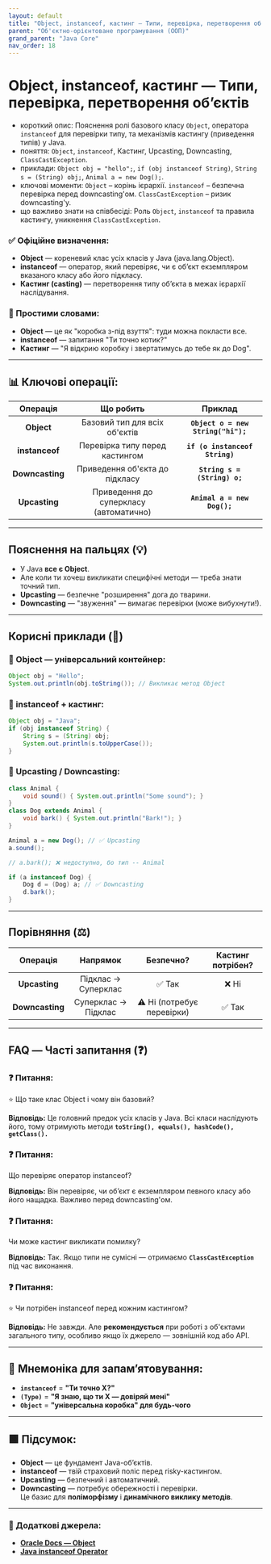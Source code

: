 ```yaml
---
layout: default
title: "Object, instanceof, кастинг — Типи, перевірка, перетворення об’єктів"
parent: "Об'єктно-орієнтоване програмування (ООП)"
grand_parent: "Java Core"
nav_order: 18
---
```


# Object, instanceof, кастинг — Типи, перевірка, перетворення об’єктів

*   короткий опис: Пояснення ролі базового класу `Object`, оператора `instanceof` для перевірки типу, та механізмів кастингу (приведення типів) у Java.
*   поняття: `Object`, `instanceof`, Кастинг, Upcasting, Downcasting, `ClassCastException`.
*   приклади: `Object obj = "hello";`, `if (obj instanceof String)`, `String s = (String) obj;`, `Animal a = new Dog();`.
*   ключові моменти: `Object` – корінь ієрархії. `instanceof` – безпечна перевірка перед downcasting'ом. `ClassCastException` – ризик downcasting'у.
*   що важливо знати на співбесіді: Роль `Object`, `instanceof` та правила кастингу, уникнення `ClassCastException`.


### **✅ Офіційне визначення:**

* **Object** — кореневий клас усіх класів у Java (java.lang.Object).
* **instanceof** — оператор, який перевіряє, чи є обʼєкт екземпляром вказаного класу або його підкласу.
* **Кастинг (casting)** — перетворення типу обʼєкта в межах ієрархії наслідування.

### **🧠 Простими словами:**

* **Object** — це як "коробка з\-під взуття": туди можна покласти все.
* **instanceof** — запитання "Ти точно котик?"
* **Кастинг** — "Я відкрию коробку і звертатимусь до тебе як до Dog".


---

## **📊 Ключові операції:**

| Операція | Що робить | Приклад |
| :---: | :---: | :---: |
| **Object** | Базовий тип для всіх об'єктів | **`Object o = new String("hi");`** |
| **instanceof** | Перевірка типу перед кастингом | **`if (o instanceof String)`** |
| **Downcasting** | Приведення об'єкта до підкласу | **`String s = (String) o;`** |
| **Upcasting** | Приведення до суперкласу (автоматично) | **`Animal a = new Dog();`** |

---

## **Пояснення на пальцях (💡)**

* У Java **все є Object**.
* Але коли ти хочеш викликати специфічні методи — треба знати точний тип.
* **Upcasting** — безпечне "розширення" дога до тварини.
* **Downcasting** — "звуження" — вимагає перевірки (може вибухнути\!).

---

## **Корисні приклади (🧪)**

### **🔹 Object — універсальний контейнер:**

```java
Object obj = "Hello";
System.out.println(obj.toString()); // Викликає метод Object
```

### **🔹 instanceof \+ кастинг:**

```java
Object obj = "Java";
if (obj instanceof String) {
    String s = (String) obj;
    System.out.println(s.toUpperCase());
}
```

### **🔹 Upcasting / Downcasting:**

```java
class Animal {
    void sound() { System.out.println("Some sound"); }
}
class Dog extends Animal {
    void bark() { System.out.println("Bark!"); }
}

Animal a = new Dog(); // ✅ Upcasting
a.sound();

// a.bark(); ❌ недоступно, бо тип -- Animal

if (a instanceof Dog) {
    Dog d = (Dog) a; // ✅ Downcasting
    d.bark();
}
```

---

## **Порівняння (⚖️)**

| Операція | Напрямок | Безпечно? | Кастинг потрібен? |
| :---: | :---: | :---: | :---: |
| **Upcasting** | Підклас -> Суперклас | ✅ Так | ❌ Ні |
| **Downcasting** | Суперклас -> Підклас | ⚠️ Ні (потребує перевірки) | ✅ Так |

---

## **FAQ — Часті запитання (❓)**

### **❓ Питання:**

 ⭐️ Що таке клас Object і чому він базовий?

**Відповідь:** Це головний предок усіх класів у Java. Всі класи наслідують його, тому отримують методи **`toString(), equals(), hashCode(), getClass().`**

#### 

### **❓ Питання:**

 Що перевіряє оператор instanceof?

**Відповідь:** Він перевіряє, чи обʼєкт є екземпляром певного класу або його нащадка. Важливо перед downcasting'ом.

#### 

### **❓ Питання:**

 Чи може кастинг викликати помилку?

**Відповідь:** Так. Якщо типи не сумісні — отримаємо **`ClassCastException`** під час виконання.

#### 

### **❓ Питання:**

 ⭐️ Чи потрібен instanceof перед кожним кастингом?

**Відповідь:** Не завжди. Але **рекомендується** при роботі з об'єктами загального типу, особливо якщо їх джерело — зовнішній код або API.

---

## **🧠 Мнемоніка для запам’ятовування:**

* **`instanceof`** \= **"Ти точно X?"**
* **`(Type)`** \= **"Я знаю, що ти X — довіряй мені"**
* **`Object`** \= **"універсальна коробка" для будь-чого**

---

## **🟩 Підсумок:**

* **Object** — це фундамент Java-обʼєктів.
* **instanceof** — твій страховий поліс перед risky-кастингом.
* **Upcasting** — безпечний і автоматичний.
* **Downcasting** — потребує обережності і перевірки.  
  Це базис для **поліморфізму** і **динамічного виклику методів**.

---

### **🔗 Додаткові джерела:**

* [**Oracle Docs — Object**](https://docs.oracle.com/en/java/javase/17/docs/api/java.base/java/lang/Object.html)
* [**Java instanceof Operator**](https://docs.oracle.com/javase/tutorial/java/nutsandbolts/op2.html)